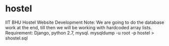 # hostel
IIT BHU Hostel Website Development
Note: We are going to do the database work at the end, till then we will be working with hardcoded array lists.
Requirement: Django, python 2.7, mysql.
mysqldump -u root -p hostel > shostel.sql 
